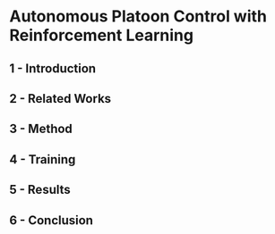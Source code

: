 # Autonomous Platoon Control with Reinforcement Learning

## 1 - Introduction

## 2 - Related Works

## 3 - Method

## 4 - Training

## 5 - Results

## 6 - Conclusion
